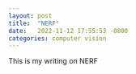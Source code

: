 ```yaml
---
layout: post
title:  "NERF"
date:   2022-11-12 17:55:53 -0800
categories: computer vision
---
```

This is my writing on NERF